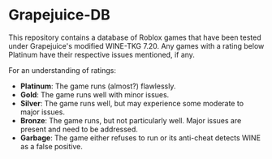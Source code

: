 # Grapejuice-DB

This repository contains a database of Roblox games that have been tested under Grapejuice's modified WINE-TKG 7.20. Any games with a rating below Platinum have their respective issues mentioned, if any.

For an understanding of ratings:

- **Platinum**: The game runs (almost?) flawlessly.
- **Gold**: The game runs well with minor issues.
- **Silver**: The game runs well, but may experience some moderate to major issues.
- **Bronze**: The game runs, but not particularly well. Major issues are present and need to be addressed.
- **Garbage**: The game either refuses to run or its anti-cheat detects WINE as a false positive.
